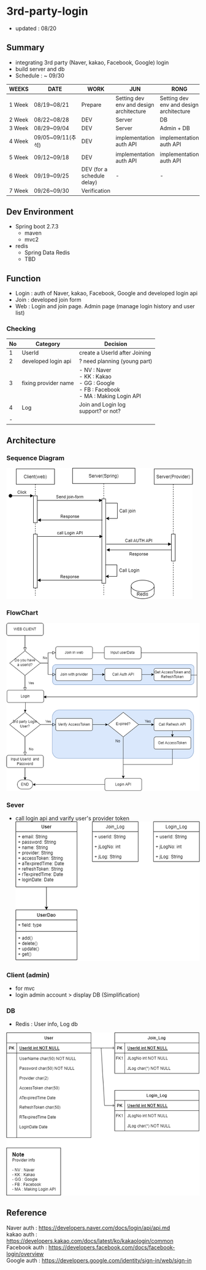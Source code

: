 # 3rd-party-login
- updated : 08/20

## Summary
- integrating 3rd party (Naver, kakao, Facebook, Google) login
- build server and db
- Schedule : ~ 09/30

|WEEKS|DATE|WORK|JUN|RONG|
|------|---|---|----|----|
|1 Week|08/19~08/21|Prepare | Setting dev env and design architecture| Setting dev env and design architecture |
|2 Week|08/22~08/28|DEV | Server | DB|
|3 Week|08/29~09/04|DEV | Server | Admin + DB |
|4 Week|09/05~09/11(추석)|DEV | implementation auth API|implementation auth API|
|5 Week|09/12~09/18|DEV|implementation auth API|implementation auth API|
|6 Week|09/19~09/25|DEV (for a schedule delay)| - | - |
|7 Week|09/26~09/30|Verification|||

## Dev Environment
- Spring boot 2.7.3
  - maven
  - mvc2
- redis
  - Spring Data Redis
  - TBD

## Function
- Login : auth of Naver, kakao, Facebook, Google and developed login api
- Join : developed join form
- Web : Login and join page.  Admin page (manage login history and user list)

### Checking
|No|Category|Decision|
|------|---|---|
|1|UserId| create a UserId after Joining|
|2|developed login api| ? need planning (young part)|
|3|fixing provider name |- NV : Naver <br>- KK : Kakao <br>- GG : Google <br>- FB : Facebook <br>- MA : Making Login API  <br>|
|4|Log| Join and Login log<br> support? or not? |
|-|||

## Architecture
### Sequence Diagram
![sequence_diagram](./Temp/sequenceDiagram.drawio.png)

### FlowChart
![Flowchart](./Temp/Flowchart.drawio.png)


### Sever
- call login api and varify user's provider token  
![class_Diagram](./Temp/ClassDiagram.drawio.png)

### Client (admin)
- for mvc
- login admin account > display DB (Simplification)



### DB
- Redis : User info, Log db

![ER_Diagram](./Temp/ER_diagram.drawio.png)


## Reference 
Naver auth : https://developers.naver.com/docs/login/api/api.md <br />
kakao auth : https://developers.kakao.com/docs/latest/ko/kakaologin/common <br />
Facebook auth : https://developers.facebook.com/docs/facebook-login/overview <br />
Google auth : https://developers.google.com/identity/sign-in/web/sign-in <br />
